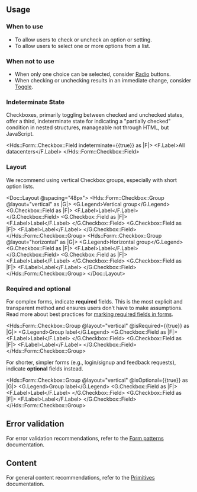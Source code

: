 ## Usage

### When to use

- To allow users to check or uncheck an option or setting.
- To allow users to select one or more options from a list.

### When not to use

- When only one choice can be selected, consider [Radio](/components/form/radio/) buttons.
- When checking or unchecking results in an immediate change, consider [Toggle](/components/form/toggle).

### Indeterminate State

Checkboxes, primarily toggling between checked and unchecked states, offer a third, indeterminate state for indicating a "partially checked" condition in nested structures, manageable not through HTML, but JavaScript.

<Hds::Form::Checkbox::Field indeterminate={{true}} as |F|>
  <F.Label>All datacenters</F.Label>
</Hds::Form::Checkbox::Field>

### Layout

We recommend using vertical Checkbox groups, especially with short option lists.

<Doc::Layout @spacing="48px">
  <Hds::Form::Checkbox::Group @layout="vertical" as |G|>
    <G.Legend>Vertical group</G.Legend>
    <G.Checkbox::Field as |F|>
      <F.Label>Label</F.Label>
    </G.Checkbox::Field>
    <G.Checkbox::Field as |F|>
      <F.Label>Label</F.Label>
    </G.Checkbox::Field>
    <G.Checkbox::Field as |F|>
      <F.Label>Label</F.Label>
    </G.Checkbox::Field>
  </Hds::Form::Checkbox::Group>
  <Hds::Form::Checkbox::Group @layout="horizontal" as |G|>
    <G.Legend>Horizontal group</G.Legend>
    <G.Checkbox::Field as |F|>
      <F.Label>Label</F.Label>
    </G.Checkbox::Field>
    <G.Checkbox::Field as |F|>
      <F.Label>Label</F.Label>
    </G.Checkbox::Field>
    <G.Checkbox::Field as |F|>
      <F.Label>Label</F.Label>
    </G.Checkbox::Field>
  </Hds::Form::Checkbox::Group>
</Doc::Layout>

### Required and optional

For complex forms, indicate **required** fields. This is the most explicit and transparent method and ensures users don’t have to make assumptions. Read more about best practices for [marking required fields in forms](https://www.nngroup.com/articles/required-fields/).

<Hds::Form::Checkbox::Group @layout="vertical" @isRequired={{true}} as |G|>
  <G.Legend>Group label</G.Legend>
  <G.Checkbox::Field as |F|>
    <F.Label>Label</F.Label>
  </G.Checkbox::Field>
  <G.Checkbox::Field as |F|>
    <F.Label>Label</F.Label>
  </G.Checkbox::Field>
</Hds::Form::Checkbox::Group>

For shorter, simpler forms (e.g., login/signup and feedback requests), indicate **optional** fields instead.

<Hds::Form::Checkbox::Group @layout="vertical" @isOptional={{true}} as |G|>
  <G.Legend>Group label</G.Legend>
  <G.Checkbox::Field as |F|>
    <F.Label>Label</F.Label>
  </G.Checkbox::Field>
  <G.Checkbox::Field as |F|>
    <F.Label>Label</F.Label>
  </G.Checkbox::Field>
</Hds::Form::Checkbox::Group>

## Error validation

For error validation recommendations, refer to the [Form patterns](/patterns/form-patterns?tab=validation) documentation.

## Content

For general content recommendations, refer to the [Primitives](/components/form/primitives) documentation.
